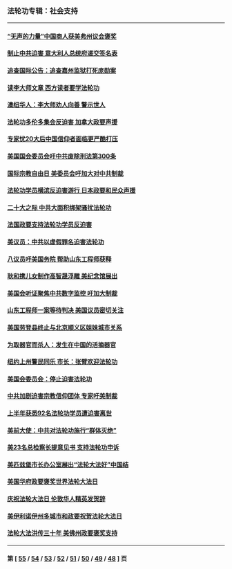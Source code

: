 ### 法轮功专辑：社会支持
---
#### [“无声的力量”中国商人获美弗州议会褒奖](../../pages/nf4386/n13941208.md?03270430) 
#### [制止中共迫害 意大利人总统府递交签名表](../../pages/nf4386/n13933726.md?03270430) 
#### [追查国际公告：追查嘉州监狱打死庞勋案](../../pages/nf4386/n13933461.md?03270430) 
#### [读李大师文章 西方读者要学法轮功](../../pages/nf4386/n13925142.md?03270430) 
#### [澳纽华人：李大师劝人向善 警示世人](../../pages/nf4386/n13924146.md?03270430) 
#### [法轮功多伦多集会反迫害 加拿大政要声援](../../pages/nf4386/n13881303.md?03270430) 
#### [专家忧20大后中国信仰者面临更严酷打压](../../pages/nf4386/n13874993.md?03270430) 
#### [美国国会委员会吁中共废除刑法第300条](../../pages/nf4386/n13868121.md?03270430) 
#### [国际宗教自由日 美委员会吁加大对中共制裁](../../pages/nf4386/n13855021.md?03270430) 
#### [法轮功学员横滨反迫害游行 日本政要和民众声援](../../pages/nf4386/n13847132.md?03270430) 
#### [二十大之际 中共大面积绑架骚扰法轮功](../../pages/nf4386/n13846381.md?03270430) 
#### [法国政要支持法轮功学员反迫害](../../pages/nf4386/n13841970.md?03270430) 
#### [美议员：中共以虚假罪名迫害法轮功](../../pages/nf4386/n13841083.md?03270430) 
#### [八议员吁美国务院 帮助山东工程师获释](../../pages/nf4386/n13836379.md?03270430) 
#### [耿和携儿女制作高智晟浮雕 美纪念馆展出](../../pages/nf4386/n13829624.md?03270430) 
#### [美国会听证聚焦中共数字监控 吁加大制裁](../../pages/nf4386/n13825083.md?03270430) 
#### [山东工程师一案等待判决 美国议员密切关注](../../pages/nf4386/n13815065.md?03270430) 
#### [美国劳登县终止与北京顺义区姐妹城市关系](../../pages/nf4386/n13811030.md?03270430) 
#### [为取器官而杀人：发生在中国的活摘器官](../../pages/nf4386/n13794731.md?03270430) 
#### [纽约上州警民同乐 市长：张臂欢迎法轮功](../../pages/nf4386/n13794375.md?03270430) 
#### [美国会委员会：停止迫害法轮功](../../pages/nf4386/n13788164.md?03270430) 
#### [中共加剧迫害宗教信仰团体 专家吁美制裁](../../pages/nf4386/n13780252.md?03270430) 
#### [上半年获悉92名法轮功学员遭迫害离世](../../pages/nf4386/n13772701.md?03270430) 
#### [美前大使：中共对法轮功施行“群体灭绝”](../../pages/nf4386/n13771705.md?03270430) 
#### [美23名总检察长提意见书 支持法轮功申诉](../../pages/nf4386/n13766596.md?03270430) 
#### [美匹兹堡市长办公室展出“法轮大法好”中国结](../../pages/nf4386/n13749721.md?03270430) 
#### [美国华府政要褒奖世界法轮大法日](../../pages/nf4386/n13743770.md?03270430) 
#### [庆祝法轮大法日 伦敦华人精英发贺辞](../../pages/nf4386/n13741593.md?03270430) 
#### [美伊利诺伊州多城市和政要祝贺法轮大法日](../../pages/nf4386/n13737149.md?03270430) 
#### [法轮大法洪传三十年 美佛州政要褒奖支持](../../pages/nf4386/n13737103.md?03270430) 

---
#### 第 [ [55](./55.md?03270430) / [54](./54.md?03270430) / [53](./53.md?03270430) / [52](./52.md?03270430) / [51](./51.md?03270430) / [50](./50.md?03270430) / [49](./49.md?03270430) / [48](./48.md?03270430) ] 页
